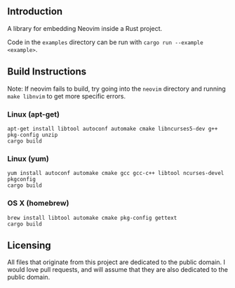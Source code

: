 ## Introduction

A library for embedding Neovim inside a Rust project.

Code in the `examples` directory can be run with `cargo run --example <example>`.

## Build Instructions

Note: If neovim fails to build, try going into the `neovim` directory and running `make libnvim` to get more specific errors.

### Linux (apt-get)

```Shell
apt-get install libtool autoconf automake cmake libncurses5-dev g++ pkg-config unzip
cargo build
```

### Linux (yum)

```Shell
yum install autoconf automake cmake gcc gcc-c++ libtool ncurses-devel pkgconfig
cargo build
```

### OS X (homebrew)

```Shell
brew install libtool automake cmake pkg-config gettext
cargo build
```

## Licensing

All files that originate from this project are dedicated to the public domain. I would love pull requests, and will assume that they are also dedicated to the public domain.

